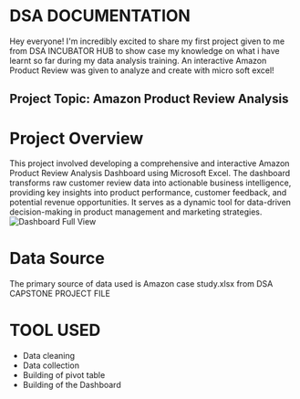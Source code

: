 # DSA DOCUMENTATION
Hey everyone! I'm incredibly excited to share my first project given to me from DSA INCUBATOR HUB to show case my knowledge on what i have learnt so far during my data analysis training. An interactive Amazon Product Review was given to analyze and create with micro soft excel!



## Project Topic: Amazon Product Review Analysis

# Project Overview

This project involved developing a comprehensive and interactive Amazon Product Review Analysis Dashboard using Microsoft Excel. The dashboard transforms raw customer review data into actionable business intelligence, providing key insights into product performance, customer feedback, and potential revenue opportunities. It serves as a dynamic tool for data-driven decision-making in product management and marketing strategies. ![Dashboard Full View](images/dashboard_full_view.png)

# Data Source

The primary source of data used is Amazon case study.xlsx from DSA CAPSTONE PROJECT FILE

# TOOL USED
- Data cleaning
- Data collection
- Building of pivot table
- Building of the Dashboard

